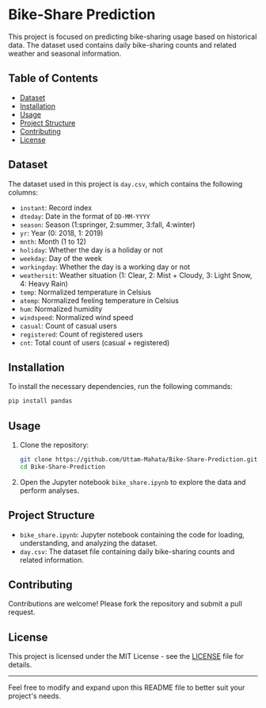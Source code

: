 

# Bike-Share Prediction

This project is focused on predicting bike-sharing usage based on historical data. The dataset used contains daily bike-sharing counts and related weather and seasonal information.

## Table of Contents
- [Dataset](#dataset)
- [Installation](#installation)
- [Usage](#usage)
- [Project Structure](#project-structure)
- [Contributing](#contributing)
- [License](#license)

## Dataset

The dataset used in this project is `day.csv`, which contains the following columns:

- `instant`: Record index
- `dteday`: Date in the format of `DD-MM-YYYY`
- `season`: Season (1:springer, 2:summer, 3:fall, 4:winter)
- `yr`: Year (0: 2018, 1: 2019)
- `mnth`: Month (1 to 12)
- `holiday`: Whether the day is a holiday or not
- `weekday`: Day of the week
- `workingday`: Whether the day is a working day or not
- `weathersit`: Weather situation (1: Clear, 2: Mist + Cloudy, 3: Light Snow, 4: Heavy Rain)
- `temp`: Normalized temperature in Celsius
- `atemp`: Normalized feeling temperature in Celsius
- `hum`: Normalized humidity
- `windspeed`: Normalized wind speed
- `casual`: Count of casual users
- `registered`: Count of registered users
- `cnt`: Total count of users (casual + registered)

## Installation

To install the necessary dependencies, run the following commands:

```bash
pip install pandas
```

## Usage

1. Clone the repository:
    ```bash
    git clone https://github.com/Uttam-Mahata/Bike-Share-Prediction.git
    cd Bike-Share-Prediction
    ```

2. Open the Jupyter notebook `bike_share.ipynb` to explore the data and perform analyses.

## Project Structure

- `bike_share.ipynb`: Jupyter notebook containing the code for loading, understanding, and analyzing the dataset.
- `day.csv`: The dataset file containing daily bike-sharing counts and related information.



## Contributing

Contributions are welcome! Please fork the repository and submit a pull request.

## License

This project is licensed under the MIT License - see the [LICENSE](LICENSE) file for details.

---

Feel free to modify and expand upon this README file to better suit your project's needs.
